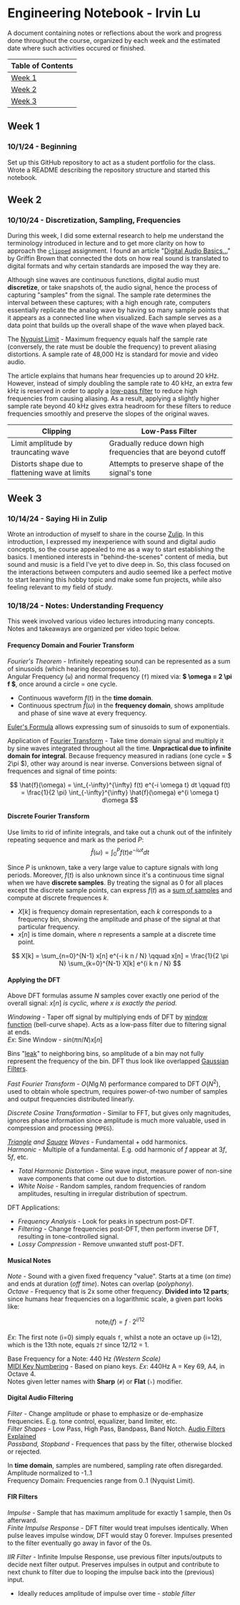 # Engineering Notebook - Irvin Lu

A document containing notes or reflections about the work and progress done throughout the course, organized by each week and
the estimated date where such activities occured or finished.

| Table of Contents |
| ----------------- |
| [Week 1](#week-1) |
| [Week 2](#week-2) |
| [Week 3](#week-3) |

## Week 1

### 10/1/24 - Beginning

Set up this GitHub repository to act as a student portfolio for the class. Wrote a README describing the repository structure and started this notebook.

## Week 2

### 10/10/24 - Discretization, Sampling, Frequencies

During this week, I did some external research to help me understand the terminology introduced in lecture and
to get more clarity on how to approach the [`clipped`](code/clipped/) assignment. I found an article
"[Digital Audio Basics...](https://www.izotope.com/en/learn/digital-audio-basics-sample-rate-and-bit-depth.html)"
by Griffin Brown that connected the dots on how real sound is translated to digital formats and why certain standards
are imposed the way they are.

Although sine waves are continuous functions, digital audio must **discretize**, or take snapshots of, the audio signal, hence the
process of capturing "samples" from the signal. The sample rate determines the interval between these captures; with a high enough
rate, computers essentially replicate the analog wave by having so many sample points that it appears as a connected line when
visualized. Each sample serves as a data point that builds up the overall shape of the wave when played back.

The [Nyquist Limit](https://www.slack.net/~ant/bl-synth/3.nyquist.html) - Maximum frequency equals half the sample rate (conversely, the rate must be double the frequency) to prevent aliasing distortions. A sample rate of 48,000 Hz is standard for movie and video audio.

The article explains that humans hear frequencies up to around 20 kHz. However, instead of simply doubling the sample rate to 40 kHz,
an extra few kHz is reserved in order to apply a [low-pass filter](https://en.wikipedia.org/wiki/Low-pass_filter) to reduce high
frequencies from causing aliasing. As a result, applying a slightly higher sample rate beyond 40 kHz gives extra headroom for these
filters to reduce frequencies smoothly and preserve the slopes of the original waves.

| Clipping                                        | Low-Pass Filter                                               |
| ----------------------------------------------- | ------------------------------------------------------------- |
| Limit amplitude by trauncating wave             | Gradually reduce down high frequencies that are beyond cutoff |
| Distorts shape due to flattening wave at limits | Attempts to preserve shape of the signal's tone               |

## Week 3

### 10/14/24 - Saying Hi in Zulip

Wrote an introduction of myself to share in the course [Zulip](https://zulip.com/). In this introduction, I expressed my inexperience
with sound and digital audio concepts, so the course appealed to me as a way to start establishing the basics. I mentioned interests
in "behind-the-scenes" content of media, but sound and music is a field I've yet to dive deep in. So, this class focused on the
interactions between computers and audio seemed like a perfect motive to start learning this hobby topic and make some fun projects,
while also feeling relevant to my field of study.

### 10/18/24 - Notes: Understanding Frequency

This week involved various video lectures introducing many concepts. Notes and takeaways are organized per video topic below.

#### Frequency Domain and Fourier Transform

_Fourier's Theorem_ - Infinitely repeating sound can be represented as a sum of sinusoids (which hearing decomposes to).  
Angular Frequency (`ω`) and normal frequency (`f`) mixed via: **$ \omega = 2 \pi f $**, once around a circle = one cycle.

- Continuous waveform $f(t)$ in the **time domain**.
- Continuous spectrum $\hat{f}(\omega)$ in the **frequency domain**, shows amplitude and phase of sine wave
  at every frequency.

[Euler's Formula](https://en.wikipedia.org/wiki/Euler%27s_formula) allows expressing sum of sinusoids to sum of exponentials.

Application of [Fourier Transform](https://en.wikipedia.org/wiki/Fourier_transform) - Take time domain signal and multiply it by sine
waves integrated throughout all the time. **Unpractical due to infinite domain for integral**. Because frequency measured in
radians (one cycle = $ 2\pi $), other way around is near inverse. Conversions between signal of frequences and signal of time points:

$$
\hat{f}(\omega) = \int_{-\infty}^{\infty} f(t) e^{-i \omega t} dt \qquad
f(t) = \frac{1}{2 \pi} \int_{-\infty}^{\infty} \hat{f}(\omega) e^{i \omega t} d\omega
$$

#### Discrete Fourier Transform

Use limits to rid of infinite integrals, and take out a chunk out of the infinitely repeating sequence and mark as the period $P$:
$$\hat{f}(\omega) = \int_{0}^{P} f(t) e^{-i \omega t} dt$$

Since $P$ is unknown, take a very large value to capture signals with long periods. Moreover, $f(t)$ is also unknown since it's a
continuous time signal when we have **discrete samples**. By treating the signal as 0 for all places except the discrete sample
points, can express $f(t)$ as a [sum of samples](https://betterexplained.com/articles/an-interactive-guide-to-the-fourier-transform/)
and compute at discrete frequences $k$.

- $X[k]$ is frequency domain representation, each $k$ corresponds to a frequency bin, showing the amplitude and phase of the signal at that particular frequency.
- $x[n]$ is time domain, where $n$ represents a sample at a discrete time point.

$$
X[k] = \sum_{n=0}^{N-1} x[n] e^{-i k n / N} \qquad
x[n] = \frac{1}{2 \pi N} \sum_{k=0}^{N-1} X[k] e^{i k n / N}
$$

#### Applying the DFT

Above DFT formulas assume $N$ samples cover exactly one period of the overall signal: $x[n]$ _is cyclic, where $x$ is exactly the period._

_Windowing_ - Taper off signal by multiplying ends of DFT by [window function](https://en.wikipedia.org/wiki/Window_function) (bell-curve shape). Acts as a low-pass filter due to filtering signal at ends.  
_Ex_: Sine Window - $sin(\pi n / N) x[n]$

Bins "[leak](https://wiki.besa.de/index.php?title=File:Spectral_%285%29.gif)" to neighboring bins, so amplitude of a bin may not
fully represent the frequency of the bin. DFT thus look like overlapped [Gaussian Filters](https://en.wikipedia.org/wiki/Gaussian_filter).

_Fast Fourier Transform_ - $O(N \lg N)$ performance compared to DFT $O(N^2)$, used to obtain whole spectrum, requires power-of-two
number of samples and output frequencies distributed linearly.

_Discrete Cosine Transformation_ - Similar to FFT, but gives only magnitudes, ignores phase information since amplitude is much more
valuable, used in compression and processing (`MPEG`).

_[Triangle](https://en.wikipedia.org/wiki/Triangle_wave) and [Square](https://en.wikipedia.org/wiki/Square_wave) Waves_ - Fundamental + odd harmonics.  
_Harmonic_ - Multiple of a fundamental. E.g. odd harmonic of $f$ appear at $3f$, $5f$, etc.

- _Total Harmonic Distortion_ - Sine wave input, measure power of non-sine wave components that come out due to distortion.
- _White Noise_ - Random samples, random frequencies of random amplitudes, resulting in irregular distribution of spectrum.

DFT Applications:

- _Frequency Analysis_ - Look for peaks in spectrum post-DFT.
- _Filtering_ - Change frequencies post-DFT, then perform inverse DFT, resulting in tone-controlled signal.
- _Lossy Compression_ - Remove unwanted stuff post-DFT.

#### Musical Notes

_Note_ - Sound with a given fixed frequency "value". Starts at a time (_on time_) and ends at duration (_off time_). Notes can overlap (_polyphony_).  
_Octave_ - Frequency that is 2x some other frequency. **Divided into 12 parts**; since humans hear frequencies on a logarithmic scale, a given part looks like:

$$\textrm{note}_i(f) = f \cdot 2^{i/12}$$

_Ex_: The first note (i=0) simply equals `f`, whilst a note an octave up (i=12), which is the 13th note, equals `2f` since 12/12 = 1.

Base Frequency for a Note: 440 Hz _(Western Scale)_  
[MIDI Key Numbering](https://studiocode.dev/resources/midi-middle-c/) - Based on piano keys. _Ex_: 440Hz A = Key 69, A4, in Octave 4.  
Notes given letter names with **Sharp** (`#`) or **Flat** (`♭`) modifier.

#### Digital Audio Filtering

_Filter_ - Change amplitude or phase to emphasize or de-emphasize frequencies. E.g. tone control, equalizer, band limiter, etc.  
_Filter Shapes_ - Low Pass, High Pass, Bandpass, Band Notch. [Audio Filters Explained](https://www.edmprod.com/audio-filters/)  
_Passband, Stopband_ - Frequences that pass by the filter, otherwise blocked or rejected.

In **time domain**, samples are numbered, sampling rate often disregarded. Amplitude normalized to -1..1  
Frequency Domain: Frequencies range from 0..1 (Nyquist Limit).

#### FIR Filters

_Impulse_ - Sample that has maximum amplitude for exactly 1 sample, then 0s afterward.  
_Finite Impulse Response_ - DFT filter would treat impulses identically. When pulse leaves impulse window, DFT would stay 0 forever.
Impulses presented to the filter eventually go away in favor of the 0s.

_IIR Filter_ - Infinite Impulse Response, use previous filter inputs/outputs to decide next filter output. Preserves impulses in
output and contribute to next chunk to filter due to looping the impulse back into the (previous) input.

- Ideally reduces amplitude of impulse over time - _stable filter_
